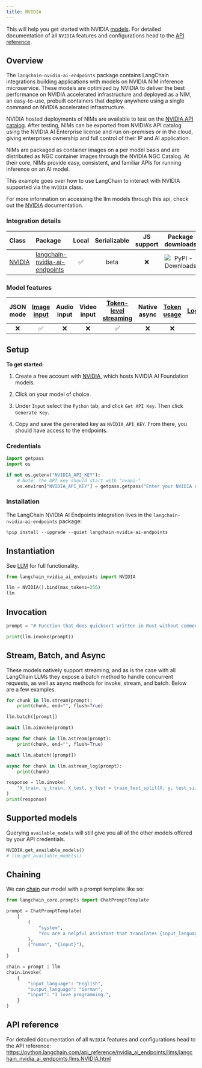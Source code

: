 ```yaml
---
title: NVIDIA
---
```


This will help you get started with NVIDIA [models](/oss/concepts/text_llms). For detailed documentation of all `NVIDIA` features and configurations head to the [API reference](https://python.langchain.com/api_reference/nvidia_ai_endpoints/llms/langchain_nvidia_ai_endpoints.chat_models.NVIDIA.html).

## Overview

The `langchain-nvidia-ai-endpoints` package contains LangChain integrations building applications with models on
NVIDIA NIM inference microservice. These models are optimized by NVIDIA to deliver the best performance on NVIDIA
accelerated infrastructure and deployed as a NIM, an easy-to-use, prebuilt containers that deploy anywhere using a single
command on NVIDIA accelerated infrastructure.

NVIDIA hosted deployments of NIMs are available to test on the [NVIDIA API catalog](https://build.nvidia.com/). After testing,
NIMs can be exported from NVIDIA’s API catalog using the NVIDIA AI Enterprise license and run on-premises or in the cloud,
giving enterprises ownership and full control of their IP and AI application.

NIMs are packaged as container images on a per model basis and are distributed as NGC container images through the NVIDIA NGC Catalog.
At their core, NIMs provide easy, consistent, and familiar APIs for running inference on an AI model.

This example goes over how to use LangChain to interact with NVIDIA supported via the `NVIDIA` class.

For more information on accessing the llm models through this api, check out the [NVIDIA](https://python.langchain.com/docs/integrations/llms/nvidia_ai_endpoints/) documentation.

### Integration details

| Class | Package | Local | Serializable | JS support | Package downloads | Package latest |
| :--- | :--- | :---: | :---: |  :---: | :---: | :---: |
| [NVIDIA](https://python.langchain.com/api_reference/nvidia_ai_endpoints/llms/langchain_nvidia_ai_endpoints.chat_models.ChatNVIDIA.html) | [langchain-nvidia-ai-endpoints](https://python.langchain.com/api_reference/nvidia_ai_endpoints/index.html) | ✅ | beta | ❌ | ![PyPI - Downloads](https://img.shields.io/pypi/dm/langchain_nvidia_ai_endpoints?style=flat-square&label=%20) | ![PyPI - Version](https://img.shields.io/pypi/v/langchain_nvidia_ai_endpoints?style=flat-square&label=%20) |

### Model features

| JSON mode | [Image input](/oss/how-to/multimodal_inputs/) | Audio input | Video input | [Token-level streaming](/oss/how-to/chat_streaming/) | Native async | [Token usage](/oss/how-to/chat_token_usage_tracking/) | [Logprobs](/oss/how-to/logprobs/) |
| :---: | :---: |  :---: | :---: | :---: | :---: | :---: | :---: |
| ❌ | ✅ | ❌ | ❌ | ✅ | ❌ | ❌ | ❌ |

## Setup

**To get started:**

1. Create a free account with [NVIDIA](https://build.nvidia.com/), which hosts NVIDIA AI Foundation models.

2. Click on your model of choice.

3. Under `Input` select the `Python` tab, and click `Get API Key`. Then click `Generate Key`.

4. Copy and save the generated key as `NVIDIA_API_KEY`. From there, you should have access to the endpoints.

### Credentials

```python
import getpass
import os

if not os.getenv("NVIDIA_API_KEY"):
    # Note: the API key should start with "nvapi-"
    os.environ["NVIDIA_API_KEY"] = getpass.getpass("Enter your NVIDIA API key: ")
```

### Installation

The LangChain NVIDIA AI Endpoints integration lives in the `langchain-nvidia-ai-endpoints` package:

```python
%pip install --upgrade --quiet langchain-nvidia-ai-endpoints
```

## Instantiation

See [LLM](/docs/how_to#llms) for full functionality.

```python
from langchain_nvidia_ai_endpoints import NVIDIA
```

```python
llm = NVIDIA().bind(max_tokens=256)
llm
```

## Invocation

```python
prompt = "# Function that does quicksort written in Rust without comments:"
```

```python
print(llm.invoke(prompt))
```

## Stream, Batch, and Async

These models natively support streaming, and as is the case with all LangChain LLMs they expose a batch method to handle concurrent requests, as well as async methods for invoke, stream, and batch. Below are a few examples.

```python
for chunk in llm.stream(prompt):
    print(chunk, end="", flush=True)
```

```python
llm.batch([prompt])
```

```python
await llm.ainvoke(prompt)
```

```python
async for chunk in llm.astream(prompt):
    print(chunk, end="", flush=True)
```

```python
await llm.abatch([prompt])
```

```python
async for chunk in llm.astream_log(prompt):
    print(chunk)
```

```python
response = llm.invoke(
    "X_train, y_train, X_test, y_test = train_test_split(X, y, test_size=0.1) #Train a logistic regression model, predict the labels on the test set and compute the accuracy score"
)
print(response)
```

## Supported models

Querying `available_models` will still give you all of the other models offered by your API credentials.

```python
NVIDIA.get_available_models()
# llm.get_available_models()
```

## Chaining

We can [chain](/oss/how-to/sequence/) our model with a prompt template like so:

```python
from langchain_core.prompts import ChatPromptTemplate

prompt = ChatPromptTemplate(
    [
        (
            "system",
            "You are a helpful assistant that translates {input_language} to {output_language}.",
        ),
        ("human", "{input}"),
    ]
)

chain = prompt | llm
chain.invoke(
    {
        "input_language": "English",
        "output_language": "German",
        "input": "I love programming.",
    }
)
```

## API reference

For detailed documentation of all `NVIDIA` features and configurations head to the API reference: <https://python.langchain.com/api_reference/nvidia_ai_endpoints/llms/langchain_nvidia_ai_endpoints.llms.NVIDIA.html>
